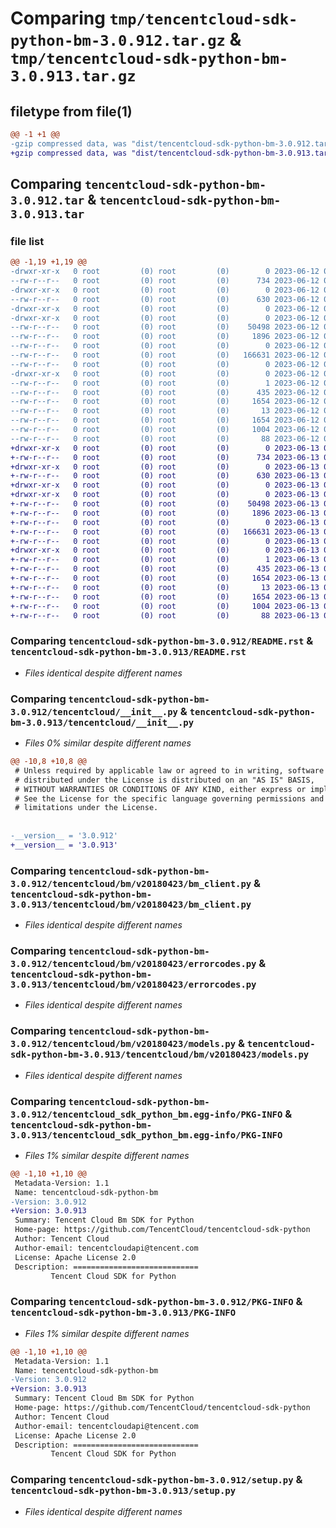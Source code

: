 # Comparing `tmp/tencentcloud-sdk-python-bm-3.0.912.tar.gz` & `tmp/tencentcloud-sdk-python-bm-3.0.913.tar.gz`

## filetype from file(1)

```diff
@@ -1 +1 @@
-gzip compressed data, was "dist/tencentcloud-sdk-python-bm-3.0.912.tar", last modified: Mon Jun 12 02:57:12 2023, max compression
+gzip compressed data, was "dist/tencentcloud-sdk-python-bm-3.0.913.tar", last modified: Tue Jun 13 02:04:47 2023, max compression
```

## Comparing `tencentcloud-sdk-python-bm-3.0.912.tar` & `tencentcloud-sdk-python-bm-3.0.913.tar`

### file list

```diff
@@ -1,19 +1,19 @@
-drwxr-xr-x   0 root         (0) root         (0)        0 2023-06-12 02:57:12.000000 tencentcloud-sdk-python-bm-3.0.912/
--rw-r--r--   0 root         (0) root         (0)      734 2023-06-12 02:57:12.000000 tencentcloud-sdk-python-bm-3.0.912/README.rst
-drwxr-xr-x   0 root         (0) root         (0)        0 2023-06-12 02:57:12.000000 tencentcloud-sdk-python-bm-3.0.912/tencentcloud/
--rw-r--r--   0 root         (0) root         (0)      630 2023-06-12 02:57:12.000000 tencentcloud-sdk-python-bm-3.0.912/tencentcloud/__init__.py
-drwxr-xr-x   0 root         (0) root         (0)        0 2023-06-12 02:57:12.000000 tencentcloud-sdk-python-bm-3.0.912/tencentcloud/bm/
-drwxr-xr-x   0 root         (0) root         (0)        0 2023-06-12 02:57:12.000000 tencentcloud-sdk-python-bm-3.0.912/tencentcloud/bm/v20180423/
--rw-r--r--   0 root         (0) root         (0)    50498 2023-06-12 02:57:12.000000 tencentcloud-sdk-python-bm-3.0.912/tencentcloud/bm/v20180423/bm_client.py
--rw-r--r--   0 root         (0) root         (0)     1896 2023-06-12 02:57:12.000000 tencentcloud-sdk-python-bm-3.0.912/tencentcloud/bm/v20180423/errorcodes.py
--rw-r--r--   0 root         (0) root         (0)        0 2023-06-12 02:57:12.000000 tencentcloud-sdk-python-bm-3.0.912/tencentcloud/bm/v20180423/__init__.py
--rw-r--r--   0 root         (0) root         (0)   166631 2023-06-12 02:57:12.000000 tencentcloud-sdk-python-bm-3.0.912/tencentcloud/bm/v20180423/models.py
--rw-r--r--   0 root         (0) root         (0)        0 2023-06-12 02:57:12.000000 tencentcloud-sdk-python-bm-3.0.912/tencentcloud/bm/__init__.py
-drwxr-xr-x   0 root         (0) root         (0)        0 2023-06-12 02:57:12.000000 tencentcloud-sdk-python-bm-3.0.912/tencentcloud_sdk_python_bm.egg-info/
--rw-r--r--   0 root         (0) root         (0)        1 2023-06-12 02:57:12.000000 tencentcloud-sdk-python-bm-3.0.912/tencentcloud_sdk_python_bm.egg-info/dependency_links.txt
--rw-r--r--   0 root         (0) root         (0)      435 2023-06-12 02:57:12.000000 tencentcloud-sdk-python-bm-3.0.912/tencentcloud_sdk_python_bm.egg-info/SOURCES.txt
--rw-r--r--   0 root         (0) root         (0)     1654 2023-06-12 02:57:12.000000 tencentcloud-sdk-python-bm-3.0.912/tencentcloud_sdk_python_bm.egg-info/PKG-INFO
--rw-r--r--   0 root         (0) root         (0)       13 2023-06-12 02:57:12.000000 tencentcloud-sdk-python-bm-3.0.912/tencentcloud_sdk_python_bm.egg-info/top_level.txt
--rw-r--r--   0 root         (0) root         (0)     1654 2023-06-12 02:57:12.000000 tencentcloud-sdk-python-bm-3.0.912/PKG-INFO
--rw-r--r--   0 root         (0) root         (0)     1004 2023-06-12 02:57:12.000000 tencentcloud-sdk-python-bm-3.0.912/setup.py
--rw-r--r--   0 root         (0) root         (0)       88 2023-06-12 02:57:12.000000 tencentcloud-sdk-python-bm-3.0.912/setup.cfg
+drwxr-xr-x   0 root         (0) root         (0)        0 2023-06-13 02:04:47.000000 tencentcloud-sdk-python-bm-3.0.913/
+-rw-r--r--   0 root         (0) root         (0)      734 2023-06-13 02:04:47.000000 tencentcloud-sdk-python-bm-3.0.913/README.rst
+drwxr-xr-x   0 root         (0) root         (0)        0 2023-06-13 02:04:47.000000 tencentcloud-sdk-python-bm-3.0.913/tencentcloud/
+-rw-r--r--   0 root         (0) root         (0)      630 2023-06-13 02:04:47.000000 tencentcloud-sdk-python-bm-3.0.913/tencentcloud/__init__.py
+drwxr-xr-x   0 root         (0) root         (0)        0 2023-06-13 02:04:47.000000 tencentcloud-sdk-python-bm-3.0.913/tencentcloud/bm/
+drwxr-xr-x   0 root         (0) root         (0)        0 2023-06-13 02:04:47.000000 tencentcloud-sdk-python-bm-3.0.913/tencentcloud/bm/v20180423/
+-rw-r--r--   0 root         (0) root         (0)    50498 2023-06-13 02:04:47.000000 tencentcloud-sdk-python-bm-3.0.913/tencentcloud/bm/v20180423/bm_client.py
+-rw-r--r--   0 root         (0) root         (0)     1896 2023-06-13 02:04:47.000000 tencentcloud-sdk-python-bm-3.0.913/tencentcloud/bm/v20180423/errorcodes.py
+-rw-r--r--   0 root         (0) root         (0)        0 2023-06-13 02:04:47.000000 tencentcloud-sdk-python-bm-3.0.913/tencentcloud/bm/v20180423/__init__.py
+-rw-r--r--   0 root         (0) root         (0)   166631 2023-06-13 02:04:47.000000 tencentcloud-sdk-python-bm-3.0.913/tencentcloud/bm/v20180423/models.py
+-rw-r--r--   0 root         (0) root         (0)        0 2023-06-13 02:04:47.000000 tencentcloud-sdk-python-bm-3.0.913/tencentcloud/bm/__init__.py
+drwxr-xr-x   0 root         (0) root         (0)        0 2023-06-13 02:04:47.000000 tencentcloud-sdk-python-bm-3.0.913/tencentcloud_sdk_python_bm.egg-info/
+-rw-r--r--   0 root         (0) root         (0)        1 2023-06-13 02:04:47.000000 tencentcloud-sdk-python-bm-3.0.913/tencentcloud_sdk_python_bm.egg-info/dependency_links.txt
+-rw-r--r--   0 root         (0) root         (0)      435 2023-06-13 02:04:47.000000 tencentcloud-sdk-python-bm-3.0.913/tencentcloud_sdk_python_bm.egg-info/SOURCES.txt
+-rw-r--r--   0 root         (0) root         (0)     1654 2023-06-13 02:04:47.000000 tencentcloud-sdk-python-bm-3.0.913/tencentcloud_sdk_python_bm.egg-info/PKG-INFO
+-rw-r--r--   0 root         (0) root         (0)       13 2023-06-13 02:04:47.000000 tencentcloud-sdk-python-bm-3.0.913/tencentcloud_sdk_python_bm.egg-info/top_level.txt
+-rw-r--r--   0 root         (0) root         (0)     1654 2023-06-13 02:04:47.000000 tencentcloud-sdk-python-bm-3.0.913/PKG-INFO
+-rw-r--r--   0 root         (0) root         (0)     1004 2023-06-13 02:04:47.000000 tencentcloud-sdk-python-bm-3.0.913/setup.py
+-rw-r--r--   0 root         (0) root         (0)       88 2023-06-13 02:04:47.000000 tencentcloud-sdk-python-bm-3.0.913/setup.cfg
```

### Comparing `tencentcloud-sdk-python-bm-3.0.912/README.rst` & `tencentcloud-sdk-python-bm-3.0.913/README.rst`

 * *Files identical despite different names*

### Comparing `tencentcloud-sdk-python-bm-3.0.912/tencentcloud/__init__.py` & `tencentcloud-sdk-python-bm-3.0.913/tencentcloud/__init__.py`

 * *Files 0% similar despite different names*

```diff
@@ -10,8 +10,8 @@
 # Unless required by applicable law or agreed to in writing, software
 # distributed under the License is distributed on an "AS IS" BASIS,
 # WITHOUT WARRANTIES OR CONDITIONS OF ANY KIND, either express or implied.
 # See the License for the specific language governing permissions and
 # limitations under the License.
 
 
-__version__ = '3.0.912'
+__version__ = '3.0.913'
```

### Comparing `tencentcloud-sdk-python-bm-3.0.912/tencentcloud/bm/v20180423/bm_client.py` & `tencentcloud-sdk-python-bm-3.0.913/tencentcloud/bm/v20180423/bm_client.py`

 * *Files identical despite different names*

### Comparing `tencentcloud-sdk-python-bm-3.0.912/tencentcloud/bm/v20180423/errorcodes.py` & `tencentcloud-sdk-python-bm-3.0.913/tencentcloud/bm/v20180423/errorcodes.py`

 * *Files identical despite different names*

### Comparing `tencentcloud-sdk-python-bm-3.0.912/tencentcloud/bm/v20180423/models.py` & `tencentcloud-sdk-python-bm-3.0.913/tencentcloud/bm/v20180423/models.py`

 * *Files identical despite different names*

### Comparing `tencentcloud-sdk-python-bm-3.0.912/tencentcloud_sdk_python_bm.egg-info/PKG-INFO` & `tencentcloud-sdk-python-bm-3.0.913/tencentcloud_sdk_python_bm.egg-info/PKG-INFO`

 * *Files 1% similar despite different names*

```diff
@@ -1,10 +1,10 @@
 Metadata-Version: 1.1
 Name: tencentcloud-sdk-python-bm
-Version: 3.0.912
+Version: 3.0.913
 Summary: Tencent Cloud Bm SDK for Python
 Home-page: https://github.com/TencentCloud/tencentcloud-sdk-python
 Author: Tencent Cloud
 Author-email: tencentcloudapi@tencent.com
 License: Apache License 2.0
 Description: ============================
         Tencent Cloud SDK for Python
```

### Comparing `tencentcloud-sdk-python-bm-3.0.912/PKG-INFO` & `tencentcloud-sdk-python-bm-3.0.913/PKG-INFO`

 * *Files 1% similar despite different names*

```diff
@@ -1,10 +1,10 @@
 Metadata-Version: 1.1
 Name: tencentcloud-sdk-python-bm
-Version: 3.0.912
+Version: 3.0.913
 Summary: Tencent Cloud Bm SDK for Python
 Home-page: https://github.com/TencentCloud/tencentcloud-sdk-python
 Author: Tencent Cloud
 Author-email: tencentcloudapi@tencent.com
 License: Apache License 2.0
 Description: ============================
         Tencent Cloud SDK for Python
```

### Comparing `tencentcloud-sdk-python-bm-3.0.912/setup.py` & `tencentcloud-sdk-python-bm-3.0.913/setup.py`

 * *Files identical despite different names*

